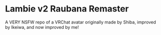 # Lambie v2 Raubana Remaster
 A VERY NSFW repo of a VRChat avatar originally made by Shiba, improved by Ikeiwa, and now improved by me!
